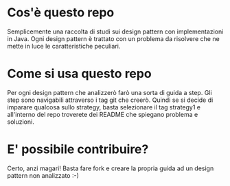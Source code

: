 # Cos'è questo repo
Semplicemente una raccolta di studi sui design pattern con implementazioni in Java. Ogni design pattern è trattato con un problema da
risolvere che ne mette in luce le caratteristiche peculiari.

# Come si usa questo repo
Per ogni design pattern che analizzerò farò una sorta di guida a step. Gli step sono navigabili attraverso i tag git che creerò.
Quindi se si decide di imparare qualcosa sullo strategy, basta selezionare il tag strategy1 e all'interno del repo troverete dei README
che spiegano problema e soluzioni.

# E' possibile contribuire?
Certo, anzi magari! Basta fare fork e creare la propria guida ad un design pattern non analizzato :-)
